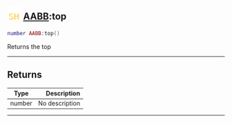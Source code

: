## <img src="../../.gitbook/assets/shared.png" width="32" height="32" /> [AABB](../aabb/README.md):top

```lua
number AABB:top()
```

Returns the top<br>

-----------------
## Returns

| Type   | Description |
| ------ | ----------: |
| number | No description |


--------
